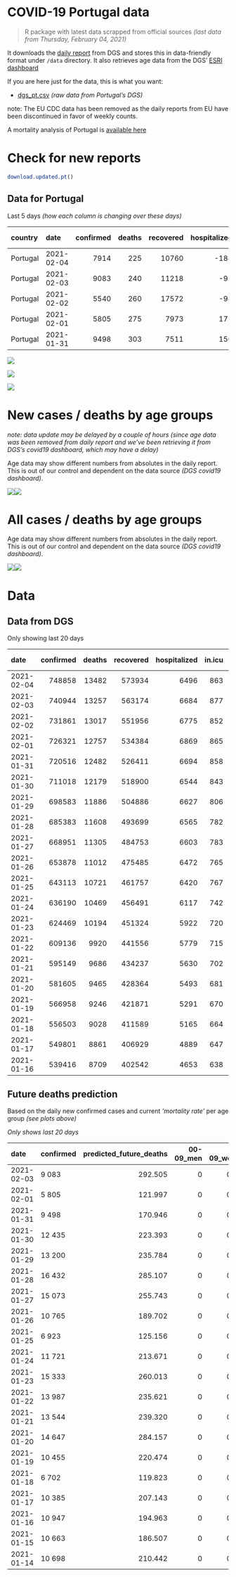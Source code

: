 COVID-19 Portugal data
================

> R package with latest data scrapped from official sources *(last data
> from Thursday, February 04, 2021)*

It downloads the [daily
report](https://covid19.min-saude.pt/relatorio-de-situacao/) from DGS
and stores this in data-friendly format under `/data` directory. It also
retrieves age data from the DGS’ [ESRI
dashboard](https://covid19.min-saude.pt/ponto-de-situacao-atual-em-portugal/)

If you are here just for the data, this is what you want:

  - [dgs\_pt.csv](raw/master/data/dgs_pt.csv) *(raw data from Portugal’s
    DGS)*

note: The EU CDC data has been removed as the daily reports from EU have
been discontinued in favor of weekly counts.

A mortality analysis of Portugal is [available
here](https://averissimo.github.io/covid19-analysis/mortality.html)

# Check for new reports

``` r
download.updated.pt()
```

## Data for Portugal

Last 5 days *(how each column is changing over these days)*

| country  | date       | confirmed | deaths | recovered | hospitalized | in.icu | confirmed\_m\_00-09 | confirmed\_w\_00-09 | confirmed\_m\_10-19 | confirmed\_w\_10-19 | confirmed\_m\_20-29 | confirmed\_w\_20-29 | confirmed\_m\_30-39 | confirmed\_w\_30-39 | confirmed\_m\_40-49 | confirmed\_w\_40-49 | confirmed\_m\_50-59 | confirmed\_w\_50-59 | confirmed\_m\_60-69 | confirmed\_w\_60-69 | confirmed\_m\_70-79 | confirmed\_w\_70-79 | confirmed\_m\_80+ | confirmed\_w\_80+ | death\_m\_00-09 | death\_w\_00-09 | death\_m\_10-19 | death\_w\_10-19 | death\_m\_20-29 | death\_w\_20-29 | death\_m\_30-39 | death\_w\_30-39 | death\_m\_40-49 | death\_w\_40-49 | death\_m\_50-59 | death\_w\_50-59 | death\_m\_60-69 | death\_w\_60-69 | death\_m\_70-79 | death\_w\_70-79 | death\_m\_80+ | death\_w\_80+ |
| :------- | :--------- | --------: | -----: | --------: | -----------: | -----: | ------------------: | ------------------: | ------------------: | ------------------: | ------------------: | ------------------: | ------------------: | ------------------: | ------------------: | ------------------: | ------------------: | ------------------: | ------------------: | ------------------: | ------------------: | ------------------: | ----------------: | ----------------: | --------------: | --------------: | --------------: | --------------: | --------------: | --------------: | --------------: | --------------: | --------------: | --------------: | --------------: | --------------: | --------------: | --------------: | --------------: | --------------: | ------------: | ------------: |
| Portugal | 2021-02-04 |      7914 |    225 |     10760 |        \-188 |   \-14 |                  NA |                  NA |                  NA |                  NA |                  NA |                  NA |                  NA |                  NA |                  NA |                  NA |                  NA |                  NA |                  NA |                  NA |                  NA |                  NA |                NA |                NA |              NA |              NA |              NA |              NA |              NA |              NA |              NA |              NA |              NA |              NA |              NA |              NA |              NA |              NA |              NA |              NA |            NA |            NA |
| Portugal | 2021-02-03 |      9083 |    240 |     11218 |         \-91 |     25 |                  NA |                  NA |                  NA |                  NA |                  NA |                  NA |                  NA |                  NA |                  NA |                  NA |                  NA |                  NA |                  NA |                  NA |                  NA |                  NA |                NA |                NA |              NA |              NA |              NA |              NA |              NA |              NA |              NA |              NA |              NA |              NA |              NA |              NA |              NA |              NA |              NA |              NA |            NA |            NA |
| Portugal | 2021-02-02 |      5540 |    260 |     17572 |         \-94 |   \-13 |                  NA |                  NA |                  NA |                  NA |                  NA |                  NA |                  NA |                  NA |                  NA |                  NA |                  NA |                  NA |                  NA |                  NA |                  NA |                  NA |                NA |                NA |              NA |              NA |              NA |              NA |              NA |              NA |              NA |              NA |              NA |              NA |              NA |              NA |              NA |              NA |              NA |              NA |            NA |            NA |
| Portugal | 2021-02-01 |      5805 |    275 |      7973 |          175 |      7 |                 215 |                 195 |                 237 |                 278 |                 322 |                 374 |                 329 |                 396 |                 432 |                 531 |                 403 |                 494 |                 270 |                 328 |                 178 |                 234 |               192 |               394 |               0 |               0 |               0 |               0 |               0 |               0 |               0 |               1 |               0 |               1 |               9 |               2 |              18 |               4 |              43 |              20 |            86 |            91 |
| Portugal | 2021-01-31 |      9498 |    303 |      7511 |          150 |     15 |                 348 |                 359 |                 512 |                 498 |                 487 |                 596 |                 597 |                 668 |                 727 |                 897 |                 609 |                 796 |                 470 |                 510 |                 335 |                 346 |               256 |               488 |               0 |               0 |               0 |               0 |               0 |               0 |               0 |               1 |               0 |               0 |               4 |               2 |              21 |              10 |              29 |              19 |            97 |           120 |

![](README_files/figure-gfm/totals-1.svg)<!-- -->

![](README_files/figure-gfm/differential-1.svg)<!-- -->

![](README_files/figure-gfm/differential_7days-1.svg)<!-- -->

# New cases / deaths by age groups

*note: data update may be delayed by a couple of hours (since age data
was been removed from daily report and we’ve been retrieving it from
DGS’s covid19 dashboard, which may have a delay)*

Age data may show different numbers from absolutes in the daily report.
This is out of our control and dependent on the data source *(DGS
covid19 dashboard)*.

![](README_files/figure-gfm/new_cases_deaths-1.svg)<!-- -->![](README_files/figure-gfm/new_cases_deaths-2.svg)<!-- -->

# All cases / deaths by age groups

Age data may show different numbers from absolutes in the daily report.
This is out of our control and dependent on the data source *(DGS
covid19 dashboard)*.

![](README_files/figure-gfm/total_cases_deaths-1.svg)<!-- -->![](README_files/figure-gfm/total_cases_deaths-2.svg)<!-- -->

# Data

## Data from DGS

Only showing last 20 days

| date       | confirmed | deaths | recovered | hospitalized | in.icu | confirmed\_m\_00-09 | confirmed\_w\_00-09 | confirmed\_m\_10-19 | confirmed\_w\_10-19 | confirmed\_m\_20-29 | confirmed\_w\_20-29 | confirmed\_m\_30-39 | confirmed\_w\_30-39 | confirmed\_m\_40-49 | confirmed\_w\_40-49 | confirmed\_m\_50-59 | confirmed\_w\_50-59 | confirmed\_m\_60-69 | confirmed\_w\_60-69 | confirmed\_m\_70-79 | confirmed\_w\_70-79 | confirmed\_m\_80+ | confirmed\_w\_80+ | death\_m\_00-09 | death\_w\_00-09 | death\_m\_10-19 | death\_w\_10-19 | death\_m\_20-29 | death\_w\_20-29 | death\_m\_30-39 | death\_w\_30-39 | death\_m\_40-49 | death\_w\_40-49 | death\_m\_50-59 | death\_w\_50-59 | death\_m\_60-69 | death\_w\_60-69 | death\_m\_70-79 | death\_w\_70-79 | death\_m\_80+ | death\_w\_80+ |
| :--------- | --------: | -----: | --------: | -----------: | -----: | ------------------: | ------------------: | ------------------: | ------------------: | ------------------: | ------------------: | ------------------: | ------------------: | ------------------: | ------------------: | ------------------: | ------------------: | ------------------: | ------------------: | ------------------: | ------------------: | ----------------: | ----------------: | --------------: | --------------: | --------------: | --------------: | --------------: | --------------: | --------------: | --------------: | --------------: | --------------: | --------------: | --------------: | --------------: | --------------: | --------------: | --------------: | ------------: | ------------: |
| 2021-02-04 |    748858 |  13482 |    573934 |         6496 |    863 |                  NA |                  NA |                  NA |                  NA |                  NA |                  NA |                  NA |                  NA |                  NA |                  NA |                  NA |                  NA |                  NA |                  NA |                  NA |                  NA |                NA |                NA |              NA |              NA |              NA |              NA |              NA |              NA |              NA |              NA |              NA |              NA |              NA |              NA |              NA |              NA |              NA |              NA |            NA |            NA |
| 2021-02-03 |    740944 |  13257 |    563174 |         6684 |    877 |               21034 |               20231 |               34560 |               34878 |               49799 |               56960 |               48665 |               58584 |               54426 |               69533 |               47996 |               61471 |               35645 |               38462 |               22625 |               25480 |             19939 |             40427 |               0 |               1 |               1 |               1 |               6 |               4 |              17 |              14 |              69 |              45 |             244 |              98 |             799 |             328 |            1694 |            1012 |          4075 |          4849 |
| 2021-02-02 |    731861 |  13017 |    551956 |         6775 |    852 |                  NA |                  NA |                  NA |                  NA |                  NA |                  NA |                  NA |                  NA |                  NA |                  NA |                  NA |                  NA |                  NA |                  NA |                  NA |                  NA |                NA |                NA |              NA |              NA |              NA |              NA |              NA |              NA |              NA |              NA |              NA |              NA |              NA |              NA |              NA |              NA |              NA |              NA |            NA |            NA |
| 2021-02-01 |    726321 |  12757 |    534384 |         6869 |    865 |               20639 |               19815 |               33932 |               34184 |               48975 |               56082 |               47773 |               57536 |               53289 |               68161 |               46913 |               60302 |               34833 |               37575 |               22112 |               24930 |             19497 |             39546 |               0 |               1 |               1 |               1 |               5 |               4 |              17 |              14 |              68 |              41 |             234 |              95 |             762 |             312 |            1636 |             973 |          3922 |          4671 |
| 2021-01-31 |    720516 |  12482 |    526411 |         6694 |    858 |               20424 |               19620 |               33695 |               33906 |               48653 |               55708 |               47444 |               57140 |               52857 |               67630 |               46510 |               59808 |               34563 |               37247 |               21934 |               24696 |             19305 |             39152 |               0 |               1 |               1 |               1 |               5 |               4 |              17 |              13 |              68 |              40 |             225 |              93 |             744 |             308 |            1593 |             953 |          3836 |          4580 |
| 2021-01-30 |    711018 |  12179 |    518900 |         6544 |    843 |               20076 |               19261 |               33183 |               33408 |               48166 |               55112 |               46847 |               56472 |               52130 |               66733 |               45901 |               59012 |               34093 |               36737 |               21599 |               24350 |             19049 |             38664 |               0 |               1 |               1 |               1 |               5 |               4 |              17 |              12 |              68 |              40 |             221 |              91 |             723 |             298 |            1564 |             934 |          3739 |          4460 |
| 2021-01-29 |    698583 |  11886 |    504886 |         6627 |    806 |               19657 |               18893 |               32553 |               32832 |               47443 |               54308 |               46102 |               55579 |               51192 |               65527 |               45112 |               57896 |               33419 |               36018 |               21222 |               23885 |             18714 |             38009 |               0 |               1 |               1 |               1 |               5 |               4 |              16 |              12 |              66 |              39 |             217 |              86 |             705 |             286 |            1540 |             911 |          3647 |          4349 |
| 2021-01-28 |    685383 |  11608 |    493699 |         6565 |    782 |               19229 |               18511 |               31842 |               32190 |               46695 |               53452 |               45285 |               54630 |               50203 |               64274 |               44241 |               56731 |               32703 |               35294 |               20841 |               23390 |             18370 |             37292 |               0 |               1 |               1 |               1 |               5 |               4 |              14 |              12 |              65 |              36 |             211 |              84 |             694 |             278 |            1504 |             889 |          3567 |          4242 |
| 2021-01-27 |    668951 |  11305 |    484753 |         6603 |    783 |               18639 |               17938 |               31014 |               31374 |               45711 |               52349 |               44308 |               53416 |               48920 |               62758 |               43159 |               55405 |               31879 |               34315 |               20323 |               22850 |             17963 |             36427 |               0 |               1 |               1 |               1 |               5 |               3 |              13 |              12 |              63 |              35 |             207 |              82 |             679 |             267 |            1469 |             867 |          3464 |          4136 |
| 2021-01-26 |    653878 |  11012 |    475485 |         6472 |    765 |               18170 |               17500 |               30262 |               30661 |               44869 |               51392 |               43412 |               52250 |               47733 |               61225 |               42047 |               54134 |               31101 |               33496 |               19840 |               22299 |             17608 |             35679 |               0 |               1 |               1 |               1 |               5 |               3 |              13 |              12 |              61 |              32 |             205 |              81 |             668 |             261 |            1428 |             831 |          3360 |          4049 |
| 2021-01-25 |    643113 |  10721 |    461757 |         6420 |    767 |               17843 |               17186 |               29777 |               30171 |               44246 |               50652 |               42732 |               51428 |               46871 |               60180 |               41268 |               53264 |               30542 |               32912 |               19457 |               21920 |             17340 |             35129 |               0 |               1 |               1 |               1 |               5 |               3 |              12 |              12 |              59 |              31 |             199 |              76 |             650 |             257 |            1393 |             807 |          3270 |          3944 |
| 2021-01-24 |    636190 |  10469 |    456491 |         6117 |    742 |               17594 |               16937 |               29434 |               29813 |               43836 |               50194 |               42304 |               50909 |               46349 |               59540 |               40815 |               52707 |               30187 |               32549 |               19217 |               21674 |             17128 |             34809 |               0 |               1 |               1 |               1 |               5 |               3 |              12 |              12 |              59 |              30 |             195 |              75 |             625 |             252 |            1356 |             794 |          3200 |          3848 |
| 2021-01-23 |    624469 |  10194 |    451324 |         5922 |    720 |               17185 |               16581 |               28831 |               29212 |               43160 |               49364 |               41564 |               50100 |               45443 |               58379 |               40036 |               51755 |               29612 |               31920 |               18885 |               21291 |             16771 |             34189 |               0 |               1 |               1 |               1 |               5 |               3 |              12 |              12 |              59 |              29 |             191 |              74 |             610 |             244 |            1318 |             771 |          3117 |          3746 |
| 2021-01-22 |    609136 |   9920 |    441556 |         5779 |    715 |               16725 |               16084 |               27996 |               28428 |               42251 |               48351 |               40617 |               48895 |               44230 |               56926 |               39009 |               50419 |               28852 |               31120 |               18420 |               20814 |             16374 |             33434 |               0 |               1 |               1 |               1 |               5 |               3 |              12 |              12 |              58 |              29 |             184 |              73 |             587 |             238 |            1277 |             751 |          3035 |          3653 |
| 2021-01-21 |    595149 |   9686 |    434237 |         5630 |    702 |               16253 |               15642 |               27213 |               27712 |               41400 |               47389 |               39721 |               47806 |               43155 |               55606 |               38062 |               49260 |               28230 |               30400 |               18016 |               20353 |             16024 |             32719 |               0 |               1 |               1 |               1 |               5 |               3 |              12 |              12 |              57 |              29 |             183 |              73 |             575 |             234 |            1241 |             734 |          2959 |          3566 |
| 2021-01-20 |    581605 |   9465 |    428364 |         5493 |    681 |               15808 |               15213 |               26457 |               27009 |               40617 |               46504 |               38886 |               46790 |               42116 |               54253 |               37151 |               48117 |               27592 |               29696 |               17613 |               19930 |             15622 |             32048 |               0 |               1 |               1 |               1 |               5 |               3 |              12 |              11 |              56 |              29 |             176 |              72 |             561 |             229 |            1213 |             715 |          2900 |          3480 |
| 2021-01-19 |    566958 |   9246 |    421871 |         5291 |    670 |               15385 |               14819 |               25716 |               26302 |               39770 |               45542 |               37960 |               45585 |               40996 |               52820 |               36193 |               46914 |               26907 |               28953 |               17149 |               19404 |             15150 |             31211 |               0 |               1 |               1 |               1 |               4 |               3 |              11 |              11 |              54 |              28 |             172 |              71 |             548 |             225 |            1191 |             692 |          2826 |          3407 |
| 2021-01-18 |    556503 |   9028 |    411589 |         5165 |    664 |               15132 |               14541 |               25258 |               25868 |               39168 |               44845 |               37323 |               44765 |               40187 |               51822 |               35507 |               46013 |               26344 |               28410 |               16800 |               19052 |             14826 |             30463 |               0 |               1 |               1 |               1 |               4 |               3 |               9 |              11 |              54 |              28 |             168 |              68 |             537 |             220 |            1159 |             682 |          2764 |          3318 |
| 2021-01-17 |    549801 |   8861 |    406929 |         4889 |    647 |               14909 |               14318 |               24887 |               25534 |               38737 |               44378 |               36904 |               44231 |               39693 |               51206 |               35806 |               45499 |               26002 |               28072 |               16579 |               18838 |             14640 |             30109 |               0 |               1 |               1 |               1 |               3 |               3 |               9 |               9 |              54 |              27 |             167 |              66 |             530 |             215 |            1142 |             677 |          2702 |          3254 |
| 2021-01-16 |    539416 |   8709 |    402542 |         4653 |    638 |               14546 |               13994 |               24342 |               24994 |               38146 |               43649 |               36284 |               43486 |               38925 |               50221 |               34496 |               44686 |               25519 |               27481 |               16252 |               18511 |             14349 |             29407 |               0 |               1 |               1 |               1 |               3 |               3 |               9 |               8 |              54 |              27 |             165 |              65 |             524 |             212 |            1116 |             664 |          2654 |          3202 |

## Future deaths prediction

Based on the daily new confirmed cases and current *‘mortality rate’*
per age group *(see plots above)*

*Only shows last 20 days*

| date       | confirmed | predicted\_future\_deaths | 00-09\_men | 00-09\_women | 10-19\_men | 10-19\_women | 20-29\_men | 20-29\_women | 30-39\_men | 30-39\_women | 40-49\_men | 40-49\_women | 50-59\_men | 50-59\_women | 60-69\_men | 60-69\_women | 70-79\_men | 70-79\_women | 80+\_men | 80+\_women |
| :--------- | :-------- | ------------------------: | ---------: | -----------: | ---------: | -----------: | ---------: | -----------: | ---------: | -----------: | ---------: | -----------: | ---------: | -----------: | ---------: | -----------: | ---------: | -----------: | -------: | ---------: |
| 2021-02-03 | 9 083     |                   292.505 |          0 |        0.021 |      0.018 |        0.020 |      0.099 |        0.062 |      0.312 |        0.250 |      1.441 |        0.888 |      5.506 |        1.864 |     18.201 |        7.564 |     38.410 |       21.845 |   90.333 |    105.671 |
| 2021-02-01 | 5 805     |                   121.997 |          0 |        0.010 |      0.007 |        0.008 |      0.039 |        0.026 |      0.115 |        0.095 |      0.548 |        0.344 |      2.049 |        0.788 |      6.052 |        2.797 |     13.327 |        9.294 |   39.240 |     47.258 |
| 2021-01-31 | 9 498     |                   170.946 |          0 |        0.018 |      0.015 |        0.014 |      0.059 |        0.042 |      0.209 |        0.160 |      0.922 |        0.581 |      3.096 |        1.269 |     10.535 |        4.349 |     25.082 |       13.742 |   52.320 |     58.533 |
| 2021-01-30 | 12 435    |                   223.393 |          0 |        0.018 |      0.018 |        0.017 |      0.087 |        0.056 |      0.260 |        0.213 |      1.189 |        0.780 |      4.011 |        1.779 |     15.108 |        6.132 |     28.227 |       18.469 |   68.465 |     78.564 |
| 2021-01-29 | 13 200    |                   235.784 |          0 |        0.019 |      0.021 |        0.018 |      0.090 |        0.060 |      0.285 |        0.227 |      1.254 |        0.811 |      4.428 |        1.857 |     16.049 |        6.174 |     28.527 |       19.660 |   70.304 |     86.000 |
| 2021-01-28 | 16 432    |                   285.107 |          0 |        0.028 |      0.024 |        0.023 |      0.119 |        0.077 |      0.341 |        0.290 |      1.627 |        0.981 |      5.501 |        2.114 |     18.470 |        8.349 |     38.784 |       21.447 |   83.180 |    103.752 |
| 2021-01-27 | 15 073    |                   255.743 |          0 |        0.022 |      0.022 |        0.020 |      0.101 |        0.067 |      0.313 |        0.279 |      1.505 |        0.992 |      5.653 |        2.026 |     17.439 |        6.984 |     36.164 |       21.884 |   72.553 |     89.719 |
| 2021-01-26 | 10 765    |                   189.702 |          0 |        0.016 |      0.014 |        0.014 |      0.075 |        0.052 |      0.238 |        0.196 |      1.093 |        0.676 |      3.960 |        1.387 |     12.530 |        4.980 |     28.676 |       15.053 |   54.772 |     65.970 |
| 2021-01-25 | 6 923     |                   125.156 |          0 |        0.012 |      0.010 |        0.010 |      0.049 |        0.032 |      0.150 |        0.124 |      0.662 |        0.414 |      2.303 |        0.888 |      7.957 |        3.096 |     17.970 |        9.770 |   43.327 |     38.382 |
| 2021-01-24 | 11 721    |                   213.671 |          0 |        0.018 |      0.017 |        0.017 |      0.081 |        0.058 |      0.259 |        0.193 |      1.149 |        0.751 |      3.960 |        1.518 |     12.889 |        5.364 |     24.858 |       15.212 |   72.961 |     74.366 |
| 2021-01-23 | 15 333    |                   260.013 |          0 |        0.025 |      0.024 |        0.022 |      0.110 |        0.071 |      0.331 |        0.288 |      1.538 |        0.940 |      5.221 |        2.130 |     17.036 |        6.822 |     34.816 |       18.945 |   81.136 |     90.558 |
| 2021-01-22 | 13 987    |                   235.621 |          0 |        0.022 |      0.023 |        0.021 |      0.103 |        0.068 |      0.313 |        0.260 |      1.363 |        0.854 |      4.814 |        1.848 |     13.942 |        6.140 |     30.249 |       18.310 |   71.531 |     85.760 |
| 2021-01-21 | 13 544    |                   239.320 |          0 |        0.021 |      0.022 |        0.020 |      0.094 |        0.062 |      0.292 |        0.243 |      1.317 |        0.876 |      4.631 |        1.822 |     14.301 |        6.004 |     30.174 |       16.800 |   82.158 |     80.483 |
| 2021-01-20 | 14 647    |                   284.157 |          0 |        0.019 |      0.021 |        0.020 |      0.102 |        0.068 |      0.323 |        0.288 |      1.420 |        0.927 |      4.870 |        1.918 |     15.355 |        6.336 |     34.741 |       20.891 |   96.464 |    100.394 |
| 2021-01-19 | 10 455    |                   220.474 |          0 |        0.014 |      0.013 |        0.012 |      0.073 |        0.049 |      0.223 |        0.196 |      1.026 |        0.646 |      3.487 |        1.436 |     12.620 |        4.631 |     26.131 |       13.981 |   66.217 |     89.719 |
| 2021-01-18 | 6 702     |                   119.823 |          0 |        0.011 |      0.011 |        0.010 |      0.052 |        0.033 |      0.146 |        0.128 |      0.626 |        0.399 |      1.520 |        0.819 |      7.666 |        2.882 |     16.547 |        8.500 |   38.013 |     42.460 |
| 2021-01-17 | 10 385    |                   207.143 |          0 |        0.016 |      0.016 |        0.015 |      0.071 |        0.051 |      0.217 |        0.178 |      0.974 |        0.637 |      6.660 |        1.296 |     10.827 |        5.040 |     24.483 |       12.988 |   59.473 |     84.201 |
| 2021-01-16 | 10 947    |                   194.963 |          0 |        0.016 |      0.017 |        0.018 |      0.084 |        0.055 |      0.227 |        0.198 |      1.035 |        0.665 |      3.701 |        1.446 |     11.342 |        4.452 |     27.179 |       15.172 |   61.108 |     68.248 |
| 2021-01-15 | 10 663    |                   186.507 |          0 |        0.017 |      0.015 |        0.016 |      0.090 |        0.051 |      0.238 |        0.188 |      0.984 |        0.654 |      3.670 |        1.414 |     10.916 |        4.213 |     26.131 |       14.934 |   56.407 |     66.569 |
| 2021-01-14 | 10 698    |                   210.442 |          0 |        0.016 |      0.015 |        0.014 |      0.083 |        0.054 |      0.228 |        0.190 |      0.988 |        0.660 |      3.406 |        1.424 |     12.284 |        4.537 |     24.858 |       15.887 |   70.713 |     75.085 |
